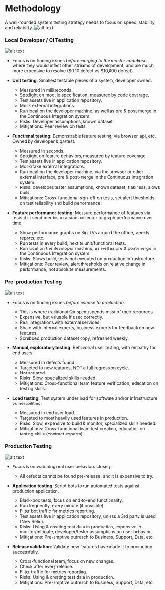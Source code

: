 # Methodology

A well-rounded system testing strategy needs to focus on speed, stability, and reliability. 
![alt text](https://docs.google.com/drawings/d/e/2PACX-1vQZ_28zzRptA6iN6kCJoZsIrfvGqg89myTvVfXQrUC1sG4TnG-IvHuXYV3Ur9pQToXh9sMnZ-ryVn00/pub?w=480&h=360 "Full View Testing")

### Local Developer / CI Testing
![alt text](https://docs.google.com/drawings/d/e/2PACX-1vQjiEyQe_sBHLVM3nQiKHhbBqX241jJr_QuSK0E2_HehkKzeqMWOpLcW86sNkrxo-BGCFJ_3BPohIAR/pub?w=480&amp;h=360 "Local Developer Testing")
* Focus is on finding issues _before merging to the master codebase_, where they would infect other streams of development, and are much more expensive to resolve ($0.10 defect vs $10,000 defect).

* **Unit testing**: Smallest testable pieces of a system, developer owned.
    * Measured in milliseconds.
    * Spotlight on module specification, measured by code coverage.
    * Test assets live in application repository.
    * Mock external integrations.
    * Run local on the developer machine, as well as pre & post-merge in the Continuous Integration system.
    * Risks: Developer assumptions, known dataset.
    * Mitigations: Peer review on tests.

* **Functional testing**: Demonstrable feature testing, via browser, api, etc. Owned by developer & qa/test.
    * Measured in seconds.
    * Spotlight on feature behaviors, measured by feature coverage.
    * Test assets live in application repository.
    * Mock/fake external integrations.
    * Run local on the developer machine, via the browser or other external interface, pre & post-merge in the Continuous Integration system.
    * Risks: developer/tester assumptions, known dataset, flakiness, slows build.
    * Mitigations: Cross-functional sign-off on tests, set alert thresholds on test reliability and build performance.
* **Feature performance testing**: Measure performance of features via tests that send metrics to a stats collector to graph performance over time.
    * Show performance graphs on Big TVs around the office, weekly reports, etc.
    * Run tests in every build, next to unit/functional tests.
    * Run local on the developer machine, as well as pre & post-merge in the Continuous Integration system.
    * Risks: Slows build, tests not executed on production infrastructure.
    * Mitigations: Peer review, alert thresholds on relative change in performance, not absolute measurements.

### Pre-production Testing
![alt text](https://docs.google.com/drawings/d/e/2PACX-1vQma-vBOPkOOYX48U3cQN2Lw7_GFbUOL86mzQuvcjEaWucQoKmZlykybGMqRlijoy8dw07QRdEIP3A4/pub?w=480&h=360 "Pre-production Testing")
* Focus is on finding issues _before release to production_.
  * This is where traditional QA spent/spends most of their resources.
  * Expensive, but valuable if used correctly.
  * Real integrations with external services.
  * Share with internal experts, business experts for feedback on new features.
  * Scrubbed production dataset copy, refreshed weekly.

* **Manual, exploratory testing**: Behavorial user testing, with empathy for end users.
    * Measured in defects found.
    * Targeted to new features, NOT a full regression cycle.
    * Not scripted.
    * Risks: Slow, specialized skills needed.
    * Mitigations: Cross-functional team feature verification, education on testing skills.

* **Load testing**: Test system under load for software and/or infrastructure vulnerabilities.
    * Measured in end user load.
    * Targeted to most heavily used features in production.
    * Risks: Slow, expensive to build & monitor, specialized skills needed.
    * Mitigations: Cross-functional team test creation, education on testing skills (contract experts).

### Production Testing
![alt text](https://docs.google.com/drawings/d/e/2PACX-1vTnmNAmo0bWczGgfrsebD6KbODw8P3xuiPTN199ak8FIq4mGoSvpFLt8xdQHkUhp4pgYkn2JM5tHVbB/pub?w=480&h=360 "Production Testing")
* Focus is on watching real user behaviors closely.
  * All defects cannot be found pre-release, and it is expensive to try.

* **Application testing**: Script bots to run automated tests against production application.
    * Black-box tests, focus on end-to-end functionality.
    * Run frequently, every minute (if possible).
    * Filter bot traffic for metrics reporting.
    * Test assets live in application repository, unless a 3rd party is used (New Relic).
    * Risks: Using & creating test data in production, expensive to monitor/mitigate, developer/tester assumptions on user behavior.
    * Mitigations: Pre-emptive outreach to Business, Support, Data, etc.

* **Release validation**: Validate new features have made it to production successfully.
    * Cross-functional team, focus on new changes.
    * Check after every release.
    * Filter traffic for metrics reporting.
    * Risks: Using & creating test data in production.
    * Mitigations: Pre-emptive outreach to Business, Support, Data, etc.
